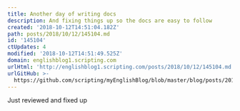 ```yaml
---
title: Another day of writing docs
description: And fixing things up so the docs are easy to follow
created: '2018-10-12T14:51:04.182Z'
path: posts/2018/10/12/145104.md
id: '145104'
ctUpdates: 4
modified: '2018-10-12T14:51:49.525Z'
domain: englishblog1.scripting.com
urlHtml: 'http://englishblog1.scripting.com/posts/2018/10/12/145104.md'
urlGitHub: >-
  https://github.com/scripting/myEnglishBlog/blob/master/blog/posts/2018/10/12/145104.md
---
```

Just reviewed and fixed up